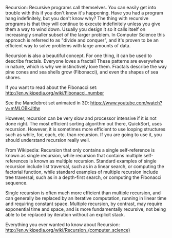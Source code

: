 Recursion:
Recursive programs call themselves. You can easily get into trouble with this if you don't know it's happening. Have you had a program hang indefinitely, but you don't know why? The thing with recursive programs is that they will continue to execute indefinitely unless you give them a way to wind down. Usually you design it so it calls itself on increasingly smaller subset of the larger problem. In Computer Science this approach is referred to as "divide and conquer", and it's proven to be an efficient way to solve problems with large amounts of data.

Recursion is also a beautiful concept. For one thing, it can be used to describe fractals. Everyone loves a fractal! These patterns are everywhere in nature, which is why we instinctively love them. Fractals describe the way pine cones and sea shells grow (Fibonacci), and even the shapes of sea shores. 

If you want to read about the Fibonacci set:
http://en.wikipedia.org/wiki/Fibonacci_number

See the Mandlebrot set animated in 3D:
https://www.youtube.com/watch?v=mMLOBkJltIw

However, recursion can be very slow and processor intensive if it is not done right. The most efficient sorting algorithm out there, QuickSort, uses recursion. However, it is sometimes more efficient to use looping structures such as while, for, each, etc. than recursion. If you are going to use it, you should understand recursion really well.

From Wikipedia:
Recursion that only contains a single self-reference is known as single recursion, while recursion that contains multiple self-references is known as multiple recursion. Standard examples of single recursion include list traversal, such as in a linear search, or computing the factorial function, while standard examples of multiple recursion include tree traversal, such as in a depth-first search, or computing the Fibonacci sequence.

Single recursion is often much more efficient than multiple recursion, and can generally be replaced by an iterative computation, running in linear time and requiring constant space. Multiple recursion, by contrast, may require exponential time and space, and is more fundamentally recursive, not being able to be replaced by iteration without an explicit stack.

Everything you ever wanted to know about Recursion:
http://en.wikipedia.org/wiki/Recursion_(computer_science)
